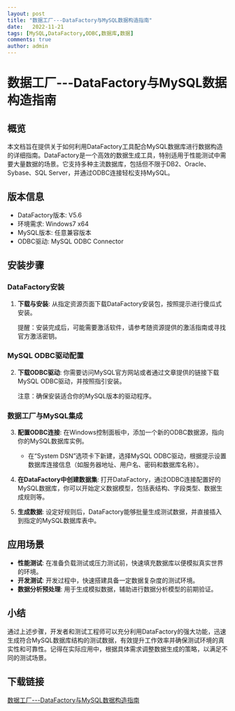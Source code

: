 ```yaml
---
layout: post
title: "数据工厂---DataFactory与MySQL数据构造指南"
date:   2022-11-21
tags: [MySQL,DataFactory,ODBC,数据库,数据]
comments: true
author: admin
---
```

# 数据工厂---DataFactory与MySQL数据构造指南

## 概览

本文档旨在提供关于如何利用DataFactory工具配合MySQL数据库进行数据构造的详细指南。DataFactory是一个高效的数据生成工具，特别适用于性能测试中需要大量数据的场景。它支持多种主流数据库，包括但不限于DB2、Oracle、Sybase、SQL Server，并通过ODBC连接轻松支持MySQL。

## 版本信息

- DataFactory版本: V5.6
- 环境需求: Windows7 x64
- MySQL版本: 任意兼容版本
- ODBC驱动: MySQL ODBC Connector

## 安装步骤

### DataFactory安装

1. **下载与安装**: 从指定资源页面下载DataFactory安装包，按照提示进行傻瓜式安装。
   
   提醒：安装完成后，可能需要激活软件，请参考随资源提供的激活指南或寻找官方激活密钥。

### MySQL ODBC驱动配置

2. **下载ODBC驱动**: 你需要访问MySQL官方网站或者通过文章提供的链接下载MySQL ODBC驱动，并按照指引安装。
   
   注意：确保安装适合你的MySQL版本的驱动程序。

### 数据工厂与MySQL集成

3. **配置ODBC连接**: 在Windows控制面板中，添加一个新的ODBC数据源，指向你的MySQL数据库实例。
   
   - 在“System DSN”选项卡下新建，选择MySQL ODBC驱动，根据提示设置数据库连接信息（如服务器地址、用户名、密码和数据库名称）。

4. **在DataFactory中创建数据集**: 打开DataFactory，通过ODBC连接配置好的MySQL数据库，你可以开始定义数据模型，包括表结构、字段类型、数据生成规则等。

5. **生成数据**: 设定好规则后，DataFactory能够批量生成测试数据，并直接插入到指定的MySQL数据库表中。

## 应用场景

- **性能测试**: 在准备负载测试或压力测试前，快速填充数据库以便模拟真实世界的环境。
- **开发测试**: 开发过程中，快速搭建具备一定数据复杂度的测试环境。
- **数据分析预处理**: 用于生成模拟数据，辅助进行数据分析模型的前期验证。

## 小结

通过上述步骤，开发者和测试工程师可以充分利用DataFactory的强大功能，迅速生成符合MySQL数据库结构的测试数据，有效提升工作效率并确保测试环境的真实性和可靠性。记得在实际应用中，根据具体需求调整数据生成的策略，以满足不同的测试场景。

## 下载链接

[数据工厂---DataFactory与MySQL数据构造指南](https://pan.quark.cn/s/15dd1c2e35dc)